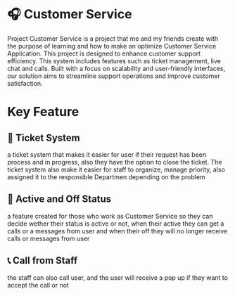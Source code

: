 # 🎧 Customer Service
Project Customer Service is a project that me and my friends create with the purpose of learning and how to make an optimize Customer Service Application. This project is designed to enhance customer support efficiency. This system includes features such as ticket management, live chat and calls. Built with a focus on scalability and user-friendly interfaces, our solution aims to streamline support operations and improve customer satisfaction.

# Key Feature
## 🎫 Ticket System
a ticket system that makes it easier for user if their request has been process and in progress, also they have the option to close the ticket. The ticket system also make it easier for staff to organize, manage priority, also assigned it to the responsible Departmen depending on the problem

## 📴 Active and Off Status
a feature created for those who work as Customer Service so they can decide wether their status is active or not, when their active they can get a calls or a messages from user and when their off they will no longer receive calls or messages from user

## 📞 Call from Staff
the staff can also call user, and the user will receive a pop up if they want to accept the call or not
